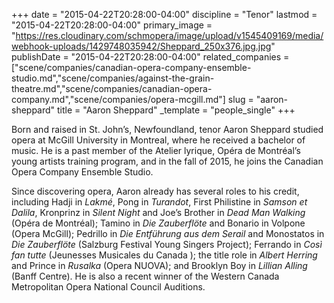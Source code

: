 +++
date = "2015-04-22T20:28:00-04:00"
discipline = "Tenor"
lastmod = "2015-04-22T20:28:00-04:00"
primary_image = "https://res.cloudinary.com/schmopera/image/upload/v1545409169/media/webhook-uploads/1429748035942/Sheppard_250x376.jpg.jpg"
publishDate = "2015-04-22T20:28:00-04:00"
related_companies = ["scene/companies/canadian-opera-company-ensemble-studio.md","scene/companies/against-the-grain-theatre.md","scene/companies/canadian-opera-company.md","scene/companies/opera-mcgill.md"]
slug = "aaron-sheppard"
title = "Aaron Sheppard"
_template = "people_single"
+++

Born and raised in St. John’s, Newfoundland, tenor Aaron Sheppard studied opera at McGill University in Montreal, where he received a bachelor of music. He is a past member of the Atelier lyrique, Opéra de Montréal’s young artists training program, and in the fall of 2015, he joins the Canadian Opera Company Ensemble Studio.

Since discovering opera, Aaron already has several roles to his credit, including Hadji in *Lakmé*, Pong in *Turandot*, First Philistine in *Samson et Dalila*, Kronprinz in *Silent Night* and Joe’s Brother in *Dead Man Walking* (Opéra de Montréal); Tamino in *Die Zauberflöte* and Bonario in Volpone (Opera McGill); Pedrillo in *Die Entführung aus dem Serail* and Monostatos in *Die Zauberflöte* (Salzburg Festival Young Singers Project); Ferrando in *Così fan tutte* (Jeunesses Musicales du Canada ); the title role in *Albert Herring* and Prince in *Rusalka* (Opera NUOVA); and Brooklyn Boy in *Lillian Alling* (Banff Centre). He is also a recent winner of the Western Canada Metropolitan Opera National Council Auditions.
